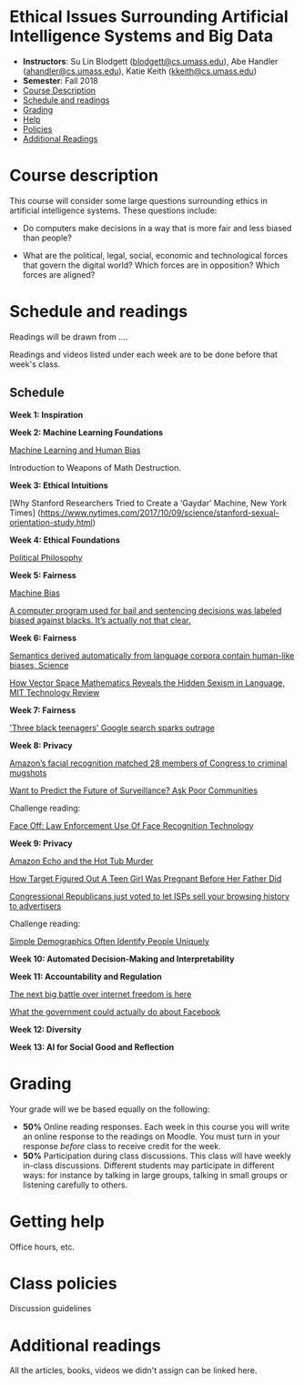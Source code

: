 Ethical Issues Surrounding Artificial Intelligence Systems and Big Data
==========

- **Instructors**: Su Lin Blodgett (blodgett@cs.umass.edu), Abe Handler (ahandler@cs.umass.edu), Katie Keith (kkeith@cs.umass.edu)
- **Semester**: Fall 2018
- [Course Description](#description)
- [Schedule and readings](#schedule)
- [Grading](#grading)
- [Help](#help)
- [Policies](#policies)
- [Additional Readings](#additional)

# Course description
<a name="description"/>

This course will consider some large questions surrounding ethics in artificial intelligence systems. These questions include:

- Do computers make decisions in a way that is more fair and less biased than people?

- What are the political, legal, social, economic and technological forces that govern the digital world? Which forces are in opposition? Which forces are aligned?

# Schedule and readings
<a name="readings"/>

Readings will be drawn from ....

Readings and videos listed under each week are to be done before that week's class.

## Schedule

**Week 1: Inspiration**

**Week 2: Machine Learning Foundations**

[Machine Learning and Human Bias](https://www.youtube.com/watch?v=59bMh59JQDo)

Introduction to Weapons of Math Destruction.

**Week 3: Ethical Intuitions**

[Why Stanford Researchers Tried to Create a ‘Gaydar’ Machine, New York Times]
(https://www.nytimes.com/2017/10/09/science/stanford-sexual-orientation-study.html)

**Week 4: Ethical Foundations**

[Political Philosophy](https://TODO)

**Week 5: Fairness**

[Machine Bias](https://www.propublica.org/article/machine-bias-risk-assessments-in-criminal-sentencing)

[A computer program used for bail and sentencing decisions was labeled biased against blacks. It’s actually not that clear.](https://www.washingtonpost.com/news/monkey-cage/wp/2016/10/17/can-an-algorithm-be-racist-our-analysis-is-more-cautious-than-propublicas/)

**Week 6: Fairness**

[Semantics derived automatically from language corpora contain human-like biases, Science](http://science.sciencemag.org/content/356/6334/183/tab-pdf)

[How Vector Space Mathematics Reveals the Hidden Sexism in Language, MIT Technology Review](https://www.technologyreview.com/s/602025/how-vector-space-mathematics-reveals-the-hidden-sexism-in-language/)

**Week 7: Fairness**

['Three black teenagers' Google search sparks outrage](https://www.usatoday.com/story/tech/news/2016/06/09/google-image-search-three-black-teenagers-three-white-teenagers/85648838/)

**Week 8: Privacy**

[Amazon’s facial recognition matched 28 members of Congress to criminal mugshots](https://github.com/sblodgett/ai-ethics/blob/master/readings/privacy/recognition.pdf)

[Want to Predict the Future of Surveillance? Ask Poor Communities](https://github.com/sblodgett/ai-ethics/blob/master/readings/privacy/future_of_surveillance.pdf)

Challenge reading: 

[Face Off: Law Enforcement Use Of
Face Recognition Technology](https://github.com/sblodgett/ai-ethics/blob/master/readings/privacy/face-off-report-1b.pdf)

**Week 9: Privacy**

[Amazon Echo and the Hot Tub Murder](https://github.com/sblodgett/ai-ethics/blob/master/readings/privacy/Echo.pdf)

[How Target Figured Out A Teen Girl Was Pregnant Before Her Father Did
](https://github.com/sblodgett/ai-ethics/blob/master/readings/privacy/Target.pdf)

[Congressional Republicans just voted to let ISPs sell your browsing history to advertisers
](https://github.com/sblodgett/ai-ethics/blob/master/readings/privacy/VoxISPs.pdf)

Challenge reading:

[Simple Demographics Often Identify People Uniquely](https://dataprivacylab.org/projects/identifiability/paper1.pdf)

**Week 10: Automated Decision-Making and Interpretability**

**Week 11: Accountability and Regulation**

[The next big battle over internet freedom is here](https://www.vox.com/policy-and-politics/2018/4/23/17237640/fosta-sesta-section-230-internet-freedom)

[What the government could actually do about Facebook](https://www.vox.com/policy-and-politics/2018/4/10/17208322/facebook-mark-zuckerberg-congress-testimony-regulation)

**Week 12: Diversity**

**Week 13: AI for Social Good and Reflection**

# Grading
<a name="grading"/>

Your grade will we be based equally on the following:

- **50%** Online reading responses. Each week in this course you will write an online response to the readings on Moodle. You must turn in your response *before* class to receive credit for the week. 
- **50%** Participation during class discussions. This class will have weekly in-class discussions. Different students may participate in different ways: for instance by talking in large groups, talking in small groups or listening carefully to others.

# Getting help
<a name="help"/>

Office hours, etc.

# Class policies
<a name="policies"/>

Discussion guidelines

# Additional readings
<a name="additional"/>

All the articles, books, videos we didn't assign can be linked here.
